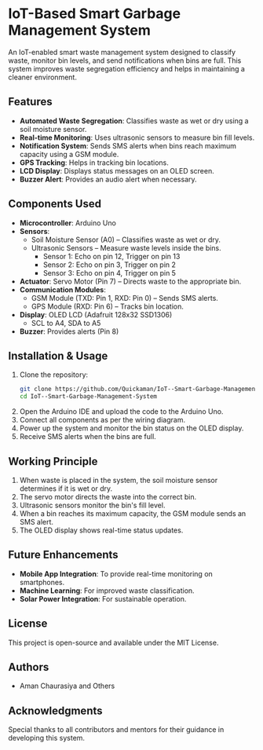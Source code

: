 # IoT-Based Smart Garbage Management System

An IoT-enabled smart waste management system designed to classify waste, monitor bin levels, and send notifications when bins are full. This system improves waste segregation efficiency and helps in maintaining a cleaner environment.

## Features
- **Automated Waste Segregation**: Classifies waste as wet or dry using a soil moisture sensor.
- **Real-time Monitoring**: Uses ultrasonic sensors to measure bin fill levels.
- **Notification System**: Sends SMS alerts when bins reach maximum capacity using a GSM module.
- **GPS Tracking**: Helps in tracking bin locations.
- **LCD Display**: Displays status messages on an OLED screen.
- **Buzzer Alert**: Provides an audio alert when necessary.

## Components Used
- **Microcontroller**: Arduino Uno
- **Sensors**:
  - Soil Moisture Sensor (A0) – Classifies waste as wet or dry.
  - Ultrasonic Sensors – Measure waste levels inside the bins.
    - Sensor 1: Echo on pin 12, Trigger on pin 13
    - Sensor 2: Echo on pin 3, Trigger on pin 2
    - Sensor 3: Echo on pin 4, Trigger on pin 5
- **Actuator**: Servo Motor (Pin 7) – Directs waste to the appropriate bin.
- **Communication Modules**:
  - GSM Module (TXD: Pin 1, RXD: Pin 0) – Sends SMS alerts.
  - GPS Module (RXD: Pin 6) – Tracks bin location.
- **Display**: OLED LCD (Adafruit 128x32 SSD1306)
  - SCL to A4, SDA to A5
- **Buzzer**: Provides alerts (Pin 8)

## Installation & Usage
1. Clone the repository:
   ```sh
   git clone https://github.com/Quickaman/IoT--Smart-Garbage-Management-System.git
   cd IoT--Smart-Garbage-Management-System
   ```
2. Open the Arduino IDE and upload the code to the Arduino Uno.
3. Connect all components as per the wiring diagram.
4. Power up the system and monitor the bin status on the OLED display.
5. Receive SMS alerts when the bins are full.

## Working Principle
1. When waste is placed in the system, the soil moisture sensor determines if it is wet or dry.
2. The servo motor directs the waste into the correct bin.
3. Ultrasonic sensors monitor the bin's fill level.
4. When a bin reaches its maximum capacity, the GSM module sends an SMS alert.
5. The OLED display shows real-time status updates.

## Future Enhancements
- **Mobile App Integration**: To provide real-time monitoring on smartphones.
- **Machine Learning**: For improved waste classification.
- **Solar Power Integration**: For sustainable operation.

## License
This project is open-source and available under the MIT License.

## Authors
- Aman Chaurasiya and Others

## Acknowledgments
Special thanks to all contributors and mentors for their guidance in developing this system.

